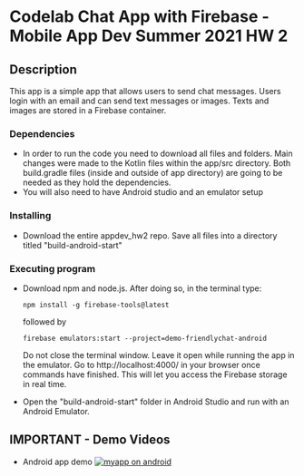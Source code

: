 # Codelab Chat App with Firebase - Mobile App Dev Summer 2021 HW 2

## Description

This app is a simple app that allows users to send chat messages. Users login with an email and can send text messages or images. Texts and images are stored in a Firebase container.

### Dependencies

* In order to run the code you need to download all files and folders. Main changes were made to the Kotlin files within the app/src directory. Both build.gradle files (inside and outside of app directory) are going to be needed as they hold the dependencies.
* You will also need to have Android studio and an emulator setup

### Installing

* Download the entire appdev_hw2 repo. Save all files into a directory titled "build-android-start"

### Executing program

* Download npm and node.js. After doing so, in the terminal type:
   ```
   npm install -g firebase-tools@latest
   ```
   followed by
   ```
   firebase emulators:start --project=demo-friendlychat-android
   ```
   Do not close the terminal window. Leave it open while running the app in the emulator. Go to http://localhost:4000/ in your browser once commands have finished. This will let you access the Firebase storage in real time.
   
* Open the "build-android-start" folder in Android Studio and run with an Android Emulator.

## IMPORTANT - Demo Videos 

* Android app demo
[![myapp on android](![image](![image](https://user-images.githubusercontent.com/55520063/123499363-2d1caf80-d604-11eb-9832-5a1f78ef4d62.png)))](https://youtu.be/0eNzTra-uZc "Saadh - Fans App Android Demo")
